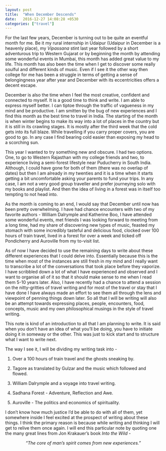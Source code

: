 ```yaml
---
layout: post
title:  "When December Descends"
date:   2016-12-27 14:08:28 +0530
categories: ["travel"]
---
```

For the last few years, December is turning out to be quite an eventful month for me. Be it my rural internship in Udaipur (Udaipur in December is a heavenly place), my *Vipassana* stint last year followed by a short adventurous trip to Western Gujarat or by beginning the month by attending some wonderful events in Mumbai, this month has added great value to my life. This month has also been the time when I get to discover some really soulful and different kinds of music. Even if I see it the other way then college for me has been a struggle in terms of getting a sense of belongingness year after year and December with its eccentricities offers a decent escape. 

December is also the time when I feel the most creative, confident and connected to myself. It is a good time to think and write. I am able to express myself better. I can tiptoe through the traffic of vagueness in my mind and be productive. I am smitten by the bug of new experiences and I find this month as the best time to travel in India. The starting of the month is when winter begins to make its way into a lot of places in the country but it is still in its crawling stages. It is mostly after the third week that the cold gets into its full blaze. While travelling if you carry proper covers, you are good to go. In any case I find bearing cold easier than exposing my head to a scorching sun. 

This year I wanted to try something new and obscure. I had two options. One, to go to Western Rajasthan with my college friends and two, to experience living a semi-forest lifestyle near Puducherry in South India. Although, I could have gone for both of them (there was no overlap of dates) but then I am already in my twenties and it is a time when it starts getting a bit uncomfortable asking your parents to fund your trips. In any case, I am not a very good group traveller and prefer journeying solo with my books and playlist. And then the idea of living in a forest was in itself too tempting to not head into. 

As the month is coming to an end, I would say that December until now has been pretty overwhelming. I have had chance encounters with two of my favorite authors - William Dalrymple and Katherine Boo, I have attended some wonderful events, met friends I was looking forward to meeting from a long time, had my share of discovering new types of music, feasted my stomach with some incredibly tasteful and delicious food, clocked over 100 hours of train travel, lived in a forest for over a week and ticked off Pondicherry and Auroville from my to-visit list. 

As of now I have decided to use the remaining days to write about these different experiences that I could delve into. Essentially because this is the time when most of the instances are still fresh in my mind and I really want to transcribe a lot of the conversations that took place before they vaporize. I have scribbled down a lot of what I have experienced and observed and I want to organise all of it so that it should make sense to me when I read them 5-10 years later. Also, I have recently had a chance to attend a session on the nitty-gritties of travel writing and for most of the travel or stay that I have done I have always made an effort to see them all through the lens and viewpoint of penning things down later. So all that I will be writing will also be an attempt towards expressing places, people, encounters, food, concepts, music and my own philosophical musings in the style of travel writing. 

This note is kind of an introduction to all that I am planning to write. It is said when you don’t have an idea of what you’ll be doing, you have to initiate doing it in someway or the other. This was just to kick start and to structure what I want to write next. 

The way I see it, I will be dividing my writing task into - 

1. Over a 100 hours of train travel and the ghosts sneaking by. 
	
2. Tagore as translated by Gulzar and the music which followed and flowed. 

3. William Dalrymple and a voyage into travel writing. 
	
4. Sadhana Forest - Adventure, Reflection and Awe.  

5. Auroville - The politics and economics of spirituality. 

I don’t know how much justice I’d be able to do with all of them, yet somewhere inside I feel excited at the prospect of writing about these things. I think the primary reason is because while writing and thinking I will get to relive them once again.
I will end this particular note by quoting one the many great lines from Jon Krakauer’s book *Into the Wild* - 

<p align = "center"><i>“The core of man’s spirit comes from new experiences.”</i></p>
